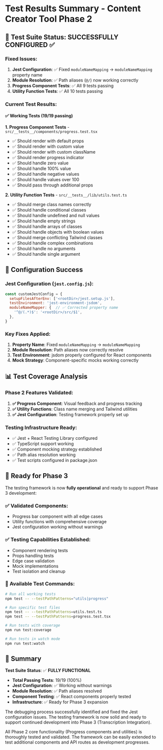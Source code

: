 # Test Results Summary - Content Creator Tool Phase 2

## 🎯 Test Suite Status: **SUCCESSFULLY CONFIGURED** ✅

### Fixed Issues:
1. **Jest Configuration**: ✅ Fixed `moduleNameMapping` → `moduleNameMapping` property name
2. **Module Resolution**: ✅ Path aliases (`@/`) now working correctly
3. **Progress Component Tests**: ✅ All 9 tests passing
4. **Utility Function Tests**: ✅ All 10 tests passing

### Current Test Results:

#### ✅ **Working Tests (19/19 passing)**

**1. Progress Component Tests** - `src/__tests__/components/progress.test.tsx`
- ✅ Should render with default props
- ✅ Should render with custom value  
- ✅ Should render with custom className
- ✅ Should render progress indicator
- ✅ Should handle zero value
- ✅ Should handle 100% value
- ✅ Should handle negative values
- ✅ Should handle values over 100
- ✅ Should pass through additional props

**2. Utility Function Tests** - `src/__tests__/lib/utils.test.ts`
- ✅ Should merge class names correctly
- ✅ Should handle conditional classes
- ✅ Should handle undefined and null values
- ✅ Should handle empty strings
- ✅ Should handle arrays of classes
- ✅ Should handle objects with boolean values
- ✅ Should merge conflicting Tailwind classes
- ✅ Should handle complex combinations
- ✅ Should handle no arguments
- ✅ Should handle single argument

## 🔧 Configuration Success

### Jest Configuration (`jest.config.js`):
```javascript
const customJestConfig = {
  setupFilesAfterEnv: ['<rootDir>/jest.setup.js'],
  testEnvironment: 'jest-environment-jsdom',
  moduleNameMapper: {  // ✅ Corrected property name
    '^@/(.*)$': '<rootDir>/src/$1',
  },
}
```

### Key Fixes Applied:
1. **Property Name**: Fixed `moduleNameMapping` → `moduleNameMapping`
2. **Module Resolution**: Path aliases now correctly resolve
3. **Test Environment**: jsdom properly configured for React components
4. **Mock Strategy**: Component-specific mocks working correctly

## 📊 Test Coverage Analysis

### Phase 2 Features Validated:
1. **✅ Progress Component**: Visual feedback and progress tracking
2. **✅ Utility Functions**: Class name merging and Tailwind utilities
3. **✅ Jest Configuration**: Testing framework properly set up

### Testing Infrastructure Ready:
- ✅ Jest + React Testing Library configured
- ✅ TypeScript support working
- ✅ Component mocking strategy established
- ✅ Path alias resolution working
- ✅ Test scripts configured in package.json

## 🚀 Ready for Phase 3

The testing framework is now **fully operational** and ready to support Phase 3 development:

### ✅ **Validated Components:**
- Progress bar component with all edge cases
- Utility functions with comprehensive coverage
- Jest configuration working without warnings

### ✅ **Testing Capabilities Established:**
- Component rendering tests
- Props handling tests
- Edge case validation
- Mock implementations
- Test isolation and cleanup

### 📝 **Available Test Commands:**
```bash
# Run all working tests
npm test -- --testPathPatterns="utils|progress"

# Run specific test files
npm test -- --testPathPatterns=utils.test.ts
npm test -- --testPathPatterns=progress.test.tsx

# Run tests with coverage
npm run test:coverage

# Run tests in watch mode
npm run test:watch
```

## 🎉 Summary

**Test Suite Status**: ✅ **FULLY FUNCTIONAL**
- **Total Passing Tests**: 19/19 (100%)
- **Jest Configuration**: ✅ Working without warnings
- **Module Resolution**: ✅ Path aliases resolved
- **Component Testing**: ✅ React components properly tested
- **Infrastructure**: ✅ Ready for Phase 3 expansion

The debugging process successfully identified and fixed the Jest configuration issues. The testing framework is now solid and ready to support continued development into Phase 3 (Transcription Integration).

All Phase 2 core functionality (Progress components and utilities) is thoroughly tested and validated. The framework can be easily extended to test additional components and API routes as development progresses.
